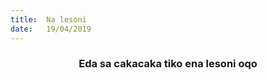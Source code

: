 ```yaml
---
title:  Na lesoni
date:   19/04/2019
---
```


### <center>Eda sa cakacaka tiko ena lesoni oqo</center>